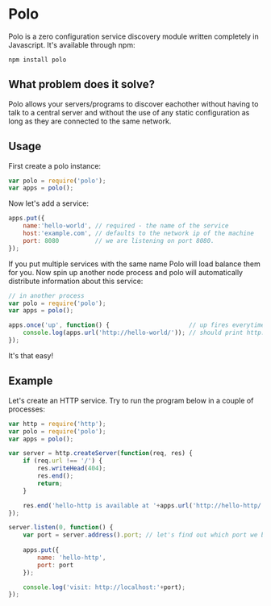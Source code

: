 # Polo

Polo is a zero configuration service discovery module written completely in Javascript.
It's available through npm:

	npm install polo

## What problem does it solve?

Polo allows your servers/programs to discover eachother without having to talk to a central server and
without the use of any static configuration as long as they are connected to the same network.

## Usage

First create a polo instance:

``` js
var polo = require('polo');
var apps = polo();
```

Now let's add a service:

``` js
apps.put({
	name:'hello-world', // required - the name of the service
	host:'example.com', // defaults to the network ip of the machine
	port: 8080          // we are listening on port 8080. 
});
```

If you put multiple services with the same name Polo will load balance them for you.
Now spin up another node process and polo will automatically distribute information about this service:

``` js
// in another process
var polo = require('polo');
var apps = polo();

apps.once('up', function() {                      // up fires everytime some service joins
	console.log(apps.url('http://hello-world/')); // should print http://example.com:8080/	
});
```

It's that easy!

## Example

Let's create an HTTP service. Try to run the program below in a couple of processes:

``` js
var http = require('http');
var polo = require('polo');
var apps = polo();

var server = http.createServer(function(req, res) {
	if (req.url !== '/') {
		res.writeHead(404);
		res.end();
		return;
	}

	res.end('hello-http is available at '+apps.url('http://hello-http/')); 
});

server.listen(0, function() {
	var port = server.address().port; // let's find out which port we binded to
	
	apps.put({
		name: 'hello-http',
		port: port
	});

	console.log('visit: http://localhost:'+port);
});
```